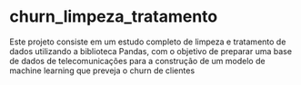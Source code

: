 # churn_limpeza_tratamento
Este projeto consiste em um estudo completo de limpeza e tratamento de dados utilizando a biblioteca Pandas, com o objetivo de preparar uma base de dados de telecomunicações para a construção de um modelo de machine learning que preveja o churn de clientes
